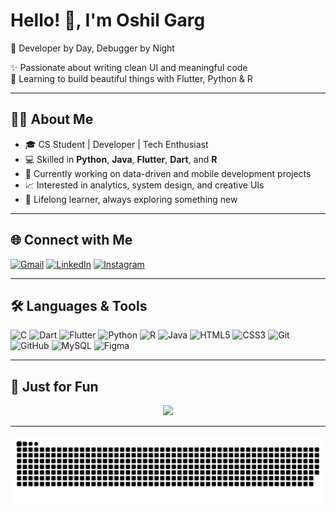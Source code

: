 # Hello! 👋, I'm Oshil Garg  
🔐 Developer by Day, Debugger by Night

✨ Passionate about writing clean UI and meaningful code  
📱 Learning to build beautiful things with Flutter, Python & R

---

## 👨‍💻 About Me

- 🎓 CS Student | Developer | Tech Enthusiast  
- 💻 Skilled in **Python**, **Java**, **Flutter**, **Dart**, and **R**  
- 🔭 Currently working on data-driven and mobile development projects  
- 📈 Interested in analytics, system design, and creative UIs  
- 🌱 Lifelong learner, always exploring something new  

---

## 🌐 Connect with Me

[![Gmail](https://img.shields.io/badge/Gmail-D14836?style=for-the-badge&logo=gmail&logoColor=white)](mailto:oshilgarg361@gmail.com)
[![LinkedIn](https://img.shields.io/badge/LinkedIn-0A66C2?style=for-the-badge&logo=linkedin&logoColor=white)](https://www.linkedin.com/in/oshil-garg-506046306/)
[![Instagram](https://img.shields.io/badge/Instagram-E4405F?style=for-the-badge&logo=instagram&logoColor=white)](https://www.instagram.com/oshil.garg?igsh=Nno1ZDRuZTNzMGgz)

---

## 🛠️ Languages & Tools

![C](https://img.shields.io/badge/C-00599C?style=for-the-badge&logo=c&logoColor=white)
![Dart](https://img.shields.io/badge/Dart-0175C2?style=for-the-badge&logo=dart&logoColor=white)
![Flutter](https://img.shields.io/badge/Flutter-02569B?style=for-the-badge&logo=flutter&logoColor=white)
![Python](https://img.shields.io/badge/Python-3776AB?style=for-the-badge&logo=python&logoColor=white)
![R](https://img.shields.io/badge/R-276DC3?style=for-the-badge&logo=r&logoColor=white)
![Java](https://img.shields.io/badge/Java-007396?style=for-the-badge&logo=java&logoColor=white)
![HTML5](https://img.shields.io/badge/HTML5-E34F26?style=for-the-badge&logo=html5&logoColor=white)
![CSS3](https://img.shields.io/badge/CSS3-1572B6?style=for-the-badge&logo=css3&logoColor=white)
![Git](https://img.shields.io/badge/Git-F05032?style=for-the-badge&logo=git&logoColor=white)
![GitHub](https://img.shields.io/badge/GitHub-181717?style=for-the-badge&logo=github&logoColor=white)
![MySQL](https://img.shields.io/badge/MySQL-4479A1?style=for-the-badge&logo=mysql&logoColor=white)
![Figma](https://img.shields.io/badge/Figma-F24E1E?style=for-the-badge&logo=figma&logoColor=white)

---

## 🍕 Just for Fun

<div align="center">
  <img src="https://media.giphy.com/media/78XCFBGOlS6keY1Bil/giphy.gif" width="300px" />
</div>

---


<img src="https://raw.githubusercontent.com/Platane/Platane/output/github-contribution-grid-snake.svg" alt="Snake animation" />




